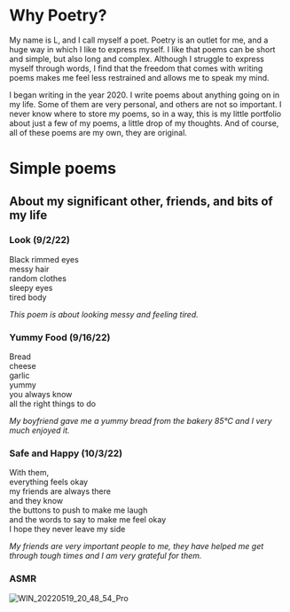 # Why Poetry?
My name is L, and I call myself a poet. Poetry is an outlet for me, and a huge way in which I like to express myself. I like that poems can be short and simple, but also long and complex. Although I struggle to express myself through words, I find that the freedom that comes with writing poems makes me feel less restrained and allows me to speak my mind.

I began writing in the year 2020. I write poems about anything going on in my life. Some of them are very personal, and others are not so important. I never know where to store my poems, so in a way, this is my little portfolio about just a few of my poems, a little drop of my thoughts. And of course, all of these poems are my own, they are original.

# Simple poems
## About my significant other, friends, and bits of my life
### Look (9/2/22)
Black rimmed eyes  
messy hair  
random clothes  
sleepy eyes  
tired body  
  
*This poem is about looking messy and feeling tired.*

  
### Yummy Food (9/16/22)
Bread  
cheese  
garlic  
yummy  
you always know  
all the right things to do 

*My boyfriend gave me a yummy bread from the bakery 85°C and I very much enjoyed it.*

### Safe and Happy (10/3/22)
With them,  
everything feels okay  
my friends are always there  
and they know  
the buttons to push to make me laugh  
and the words to say to make me feel okay  
I hope they never leave my side  

*My friends are very important people to me, they have helped me get through tough times and I am very grateful for them.*

### ASMR
![WIN_20220519_20_48_54_Pro](https://user-images.githubusercontent.com/114507497/193727757-e484e82b-0ed2-47ee-bc6a-2135796acf1c.jpg)
